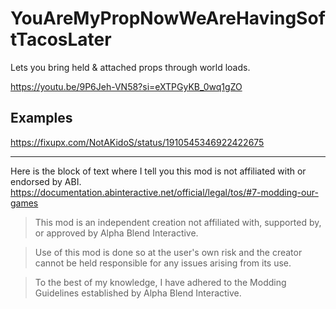 # YouAreMyPropNowWeAreHavingSoftTacosLater

Lets you bring held & attached props through world loads.

https://youtu.be/9P6Jeh-VN58?si=eXTPGyKB_0wq1gZO

## Examples
https://fixupx.com/NotAKidoS/status/1910545346922422675

---

Here is the block of text where I tell you this mod is not affiliated with or endorsed by ABI. 
https://documentation.abinteractive.net/official/legal/tos/#7-modding-our-games

> This mod is an independent creation not affiliated with, supported by, or approved by Alpha Blend Interactive. 

> Use of this mod is done so at the user's own risk and the creator cannot be held responsible for any issues arising from its use.

> To the best of my knowledge, I have adhered to the Modding Guidelines established by Alpha Blend Interactive.
